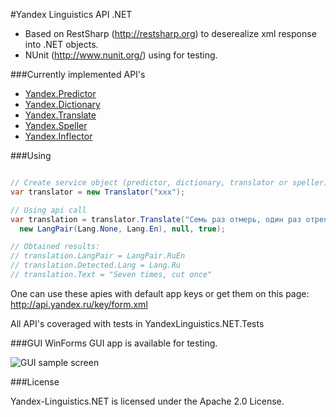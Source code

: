 #Yandex Linguistics API .NET

* Based on RestSharp (http://restsharp.org) to deserealize xml response into .NET objects.
* NUnit (http://www.nunit.org/) using for testing.

###Currently implemented API's
* [Yandex.Predictor](http://api.yandex.ru/predictor/)
* [Yandex.Dictionary](http://api.yandex.ru/dictionary/)
* [Yandex.Translate](http://api.yandex.ru/translate/)
* [Yandex.Speller](http://api.yandex.ru/speller/)
* [Yandex.Inflector](http://export.yandex.ru/inflect.xml)

###Using
```csharp

// Create service object (predictor, dictionary, translator or speller) with app key
var translator = new Translator("xxx");

// Using api call
var translation = translator.Translate("Семь раз отмерь, один раз отрежь",
  new LangPair(Lang.None, Lang.En), null, true);

// Obtained results:
// translation.LangPair = LangPair.RuEn
// translation.Detected.Lang = Lang.Ru
// translation.Text = "Seven times, cut once"

```

One can use these apies with default app keys or get them on this page: http://api.yandex.ru/key/form.xml

All API's coveraged with tests in YandexLinguistics.NET.Tests

###GUI
WinForms GUI app is available for testing.

<img src="http://habrastorage.org/storage3/3a3/65f/e27/3a365fe27b53aeb2878021bc89dc9984.png" alt="GUI sample screen"/>

###License

Yandex-Linguistics.NET is licensed under the Apache 2.0 License.
